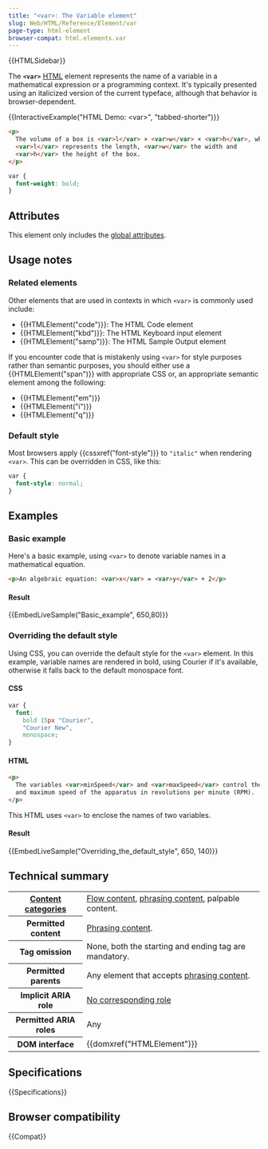 ```yaml
---
title: "<var>: The Variable element"
slug: Web/HTML/Reference/Element/var
page-type: html-element
browser-compat: html.elements.var
---
```


{{HTMLSidebar}}

The **`<var>`** [HTML](/en-US/docs/Web/HTML) element represents the name of a variable in a mathematical expression or a programming context. It's typically presented using an italicized version of the current typeface, although that behavior is browser-dependent.

{{InteractiveExample("HTML Demo: &lt;var&gt;", "tabbed-shorter")}}

```html interactive-example
<p>
  The volume of a box is <var>l</var> × <var>w</var> × <var>h</var>, where
  <var>l</var> represents the length, <var>w</var> the width and
  <var>h</var> the height of the box.
</p>
```

```css interactive-example
var {
  font-weight: bold;
}
```

## Attributes

This element only includes the [global attributes](/en-US/docs/Web/HTML/Reference/Global_attributes).

## Usage notes

### Related elements

Other elements that are used in contexts in which `<var>` is commonly used include:

- {{HTMLElement("code")}}: The HTML Code element
- {{HTMLElement("kbd")}}: The HTML Keyboard input element
- {{HTMLElement("samp")}}: The HTML Sample Output element

If you encounter code that is mistakenly using `<var>` for style purposes rather than semantic purposes, you should either use a {{HTMLElement("span")}} with appropriate CSS or, an appropriate semantic element among the following:

- {{HTMLElement("em")}}
- {{HTMLElement("i")}}
- {{HTMLElement("q")}}

### Default style

Most browsers apply {{cssxref("font-style")}} to `"italic"` when rendering `<var>`. This can be overridden in CSS, like this:

```css
var {
  font-style: normal;
}
```

## Examples

### Basic example

Here's a basic example, using `<var>` to denote variable names in a mathematical equation.

```html
<p>An algebraic equation: <var>x</var> = <var>y</var> + 2</p>
```

#### Result

{{EmbedLiveSample("Basic_example", 650,80)}}

### Overriding the default style

Using CSS, you can override the default style for the `<var>` element. In this example, variable names are rendered in bold, using Courier if it's available, otherwise it falls back to the default monospace font.

#### CSS

```css
var {
  font:
    bold 15px "Courier",
    "Courier New",
    monospace;
}
```

#### HTML

```html
<p>
  The variables <var>minSpeed</var> and <var>maxSpeed</var> control the minimum
  and maximum speed of the apparatus in revolutions per minute (RPM).
</p>
```

This HTML uses `<var>` to enclose the names of two variables.

#### Result

{{EmbedLiveSample("Overriding_the_default_style", 650, 140)}}

## Technical summary

<table class="properties">
  <tbody>
    <tr>
      <th scope="row">
        <a href="/en-US/docs/Web/HTML/Content_categories"
          >Content categories</a
        >
      </th>
      <td>
        <a href="/en-US/docs/Web/HTML/Content_categories#flow_content"
          >Flow content</a
        >,
        <a href="/en-US/docs/Web/HTML/Content_categories#phrasing_content"
          >phrasing content</a
        >, palpable content.
      </td>
    </tr>
    <tr>
      <th scope="row">Permitted content</th>
      <td>
        <a href="/en-US/docs/Web/HTML/Content_categories#phrasing_content"
          >Phrasing content</a
        >.
      </td>
    </tr>
    <tr>
      <th scope="row">Tag omission</th>
      <td>None, both the starting and ending tag are mandatory.</td>
    </tr>
    <tr>
      <th scope="row">Permitted parents</th>
      <td>
        Any element that accepts
        <a href="/en-US/docs/Web/HTML/Content_categories#phrasing_content"
          >phrasing content</a
        >.
      </td>
    </tr>
    <tr>
      <th scope="row">Implicit ARIA role</th>
      <td>
        <a href="https://www.w3.org/TR/html-aria/#dfn-no-corresponding-role"
          >No corresponding role</a
        >
      </td>
    </tr>
    <tr>
      <th scope="row">Permitted ARIA roles</th>
      <td>Any</td>
    </tr>
    <tr>
      <th scope="row">DOM interface</th>
      <td>{{domxref("HTMLElement")}}</td>
    </tr>
  </tbody>
</table>

## Specifications

{{Specifications}}

## Browser compatibility

{{Compat}}
